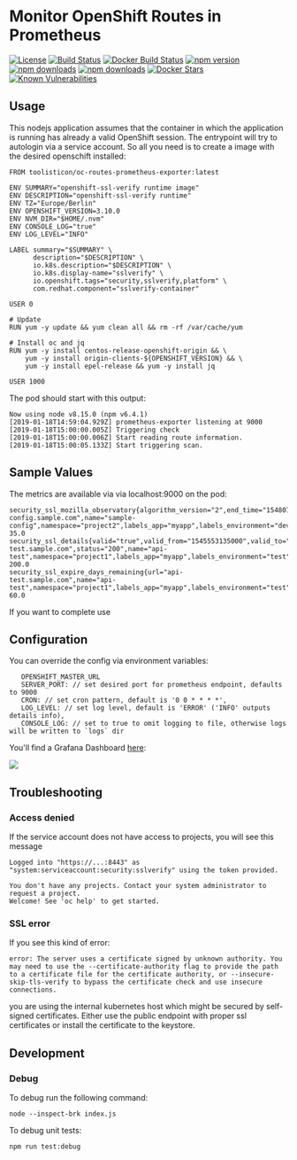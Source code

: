 # Monitor OpenShift Routes in Prometheus

[![License](https://img.shields.io/github/license/mashape/apistatus.svg)](LICENSE)
[![Build Status](https://travis-ci.org/toolisticon/oc-routes-prometheus-exporter.svg?branch=master)](https://travis-ci.org/toolisticon/oc-routes-prometheus-exporter)
[![Docker Build Status](https://img.shields.io/docker/automated/toolisticon/oc-routes-prometheus-exporter.svg)](https://hub.docker.com/r/toolisticon/oc-routes-prometheus-exporter/)
[![npm version](https://badge.fury.io/js/%40toolisticon%2Foc-routes-prometheus-exporter.svg)](https://badge.fury.io/js/%40toolisticon%2Foc-routes-prometheus-exporter)
[![npm downloads](https://img.shields.io/npm/dm/%40toolisticon%2Foc-routes-prometheus-exporter.svg)](https://www.npmjs.com/package/%40toolisticon%2Foc-routes-prometheus-exporter)
[![npm downloads](https://img.shields.io/npm/dt/%40toolisticon%2Foc-routes-prometheus-exporter.svg)](https://www.npmjs.com/package/%40toolisticon%2Foc-routes-prometheus-exporter)
[![Docker Stars](https://img.shields.io/docker/stars/toolisticon/oc-routes-prometheus-exporter.svg)](https://hub.docker.com/r/toolisticon/oc-routes-prometheus-exporter/)
[![Known Vulnerabilities](https://snyk.io/test/github/toolisticon/oc-routes-prometheus-exporter/badge.svg)](https://snyk.io/test/github/toolisticon/oc-routes-prometheus-exporter)

## Usage

This nodejs application assumes that the container in which the application is running has already a valid OpenShift session. The entrypoint will try to autologin via a service account.
So all you need is to create a image with the desired openschift installed:


```
FROM toolisticon/oc-routes-prometheus-exporter:latest

ENV SUMMARY="openshift-ssl-verify runtime image"
ENV DESCRIPTION="openshift-ssl-verify runtime"
ENV TZ="Europe/Berlin"
ENV OPENSHIFT_VERSION=3.10.0
ENV NVM_DIR="$HOME/.nvm"
ENV CONSOLE_LOG="true"
ENV LOG_LEVEL="INFO"

LABEL summary="$SUMMARY" \
      description="$DESCRIPTION" \
      io.k8s.description="$DESCRIPTION" \
      io.k8s.display-name="sslverify" \
      io.openshift.tags="security,sslverify,platform" \
      com.redhat.component="sslverify-container"

USER 0

# Update
RUN yum -y update && yum clean all && rm -rf /var/cache/yum

# Install oc and jq
RUN yum -y install centos-release-openshift-origin && \
    yum -y install origin-clients-${OPENSHIFT_VERSION} && \
    yum -y install epel-release && yum -y install jq

USER 1000
```

The pod should start with this output:
```
Now using node v8.15.0 (npm v6.4.1)
[2019-01-18T14:59:04.929Z] prometheus-exporter listening at 9000
[2019-01-18T15:00:00.005Z] Triggering check
[2019-01-18T15:00:00.006Z] Start reading route information.
[2019-01-18T15:00:05.133Z] Start triggering scan.
```

## Sample Values

The metrics are available via via localhost:9000 on the pod:

```
security_ssl_mozilla_observatory{algorithm_version="2",end_time="1548079211000",grade="D",hidden="false",likelihood_indicator="MEDIUM",scan_id="9806703",score="35",start_time="1548079207000",state="FINISHED",status_code="404",tests_failed="3",tests_passed="9",tests_quantity="12",url="sample-config.sample.com",name="sample-config",namespace="project2",labels_app="myapp",labels_environment="dev",} 35.0
security_ssl_details{valid="true",valid_from="1545553135000",valid_to="1553329135000",days_remaining="60",url="api-test.sample.com",status="200",name="api-test",namespace="project1",labels_app="myapp",labels_environment="test",} 200.0
security_ssl_expire_days_remaining{url="api-test.sample.com",name="api-test",namespace="project1",labels_app="myapp",labels_environment="test",} 60.0
```

If you want to complete use

## Configuration

You can override the config via environment variables:
```
   OPENSHIFT_MASTER_URL
   SERVER_PORT: // set desired port for prometheus endpoint, defaults to 9000
   CRON: // set cron pattern, default is '0 0 * * * *',
   LOG_LEVEL: // set log level, default is 'ERROR' ('INFO' outputs details info),
   CONSOLE_LOG: // set to true to omit logging to file, otherwise logs will be written to `logs` dir
```

You'll find a Grafana Dashboard [here](https://grafana.com/dashboards/9693):

![](https://github.com/toolisticon/oc-routes-prometheus-exporter/raw/develop/docs/images/sample_dashboard.png)

## Troubleshooting


### Access denied

If the service account does not have access to projects, you will see this message
```
Logged into "https://...:8443" as "system:serviceaccount:security:sslverify" using the token provided.

You don't have any projects. Contact your system administrator to request a project.
Welcome! See 'oc help' to get started.
```

### SSL error

If you see this kind of error:
```
error: The server uses a certificate signed by unknown authority. You may need to use the --certificate-authority flag to provide the path to a certificate file for the certificate authority, or --insecure-skip-tls-verify to bypass the certificate check and use insecure connections.
```

you are using the internal kubernetes host which might be secured by self-signed certificates. Either use the public endpoint with proper ssl certificates or install the certificate to the keystore.

## Development

### Debug

To debug run the following command:
```
node --inspect-brk index.js
```

To debug unit tests:

```
npm run test:debug
```
